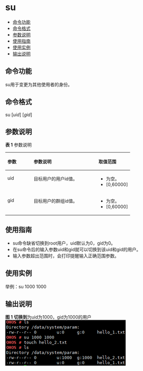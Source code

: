 # su<a name="ZH-CN_TOPIC_0000001052451605"></a>

-   [命令功能](#section297810431676)
-   [命令格式](#section157131147876)
-   [参数说明](#section04145521671)
-   [使用指南](#section14615155610719)
-   [使用实例](#section13338150985)
-   [输出说明](#section125021924194613)

## 命令功能<a name="section297810431676"></a>

su用于变更为其他使用者的身份。

## 命令格式<a name="section157131147876"></a>

su \[_uid_\] \[_gid_\]

## 参数说明<a name="section04145521671"></a>

**表 1**  参数说明

<a name="table1049mcpsimp"></a>
<table><thead align="left"><tr id="row1055mcpsimp"><th class="cellrowborder" valign="top" width="21%" id="mcps1.2.4.1.1"><p id="p1057mcpsimp"><a name="p1057mcpsimp"></a><a name="p1057mcpsimp"></a>参数</p>
</th>
<th class="cellrowborder" valign="top" width="51.93%" id="mcps1.2.4.1.2"><p id="p1059mcpsimp"><a name="p1059mcpsimp"></a><a name="p1059mcpsimp"></a>参数说明</p>
</th>
<th class="cellrowborder" valign="top" width="27.07%" id="mcps1.2.4.1.3"><p id="p1061mcpsimp"><a name="p1061mcpsimp"></a><a name="p1061mcpsimp"></a>取值范围</p>
</th>
</tr>
</thead>
<tbody><tr id="row1062mcpsimp"><td class="cellrowborder" valign="top" width="21%" headers="mcps1.2.4.1.1 "><p id="p1064mcpsimp"><a name="p1064mcpsimp"></a><a name="p1064mcpsimp"></a>uid</p>
</td>
<td class="cellrowborder" valign="top" width="51.93%" headers="mcps1.2.4.1.2 "><p id="p14138191243"><a name="p14138191243"></a><a name="p14138191243"></a>目标用户的用户id值。</p>
</td>
<td class="cellrowborder" valign="top" width="27.07%" headers="mcps1.2.4.1.3 "><a name="ul14151675449"></a><a name="ul14151675449"></a><ul id="ul14151675449"><li>为空。</li><li>[0,60000]</li></ul>
</td>
</tr>
<tr id="row172161126124218"><td class="cellrowborder" valign="top" width="21%" headers="mcps1.2.4.1.1 "><p id="p12217026154215"><a name="p12217026154215"></a><a name="p12217026154215"></a>gid</p>
</td>
<td class="cellrowborder" valign="top" width="51.93%" headers="mcps1.2.4.1.2 "><p id="p48748461789"><a name="p48748461789"></a><a name="p48748461789"></a>目标用户的群组id值。</p>
</td>
<td class="cellrowborder" valign="top" width="27.07%" headers="mcps1.2.4.1.3 "><a name="ul10433713134417"></a><a name="ul10433713134417"></a><ul id="ul10433713134417"><li>为空。</li><li>[0,60000]</li></ul>
</td>
</tr>
</tbody>
</table>

## 使用指南<a name="section14615155610719"></a>

-   su命令缺省切换到root用户，uid默认为0，gid为0。
-   在su命令后的输入参数uid和gid就可以切换到该uid和gid的用户。
-   输入参数超出范围时，会打印提醒输入正确范围参数。

## 使用实例<a name="section13338150985"></a>

举例：su 1000 1000

## 输出说明<a name="section125021924194613"></a>

**图 1** **切换到**为uid为1000，gid为1000的用户<a name="fig666918538448"></a>  
![](figures/切换到为uid为1000-gid为1000的用户.png "切换到为uid为1000-gid为1000的用户")

